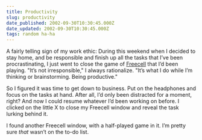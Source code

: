 ```yaml
---
title: Productivity
slug: productivity
date_published: 2002-09-30T10:30:45.000Z
date_updated: 2002-09-30T10:30:45.000Z
tags: random ha-ha
---
```


A fairly telling sign of my work ethic: During this weekend when I decided to stay home, and be responsible and finish up all the tasks that I’ve been procrastinating, I just went to close the game of [Freecell](http://www.freecell.com) that I’d been playing. "It’s not irresponsible," I always rationalize. "It’s what I do while I’m thinking or brainstorming. Being productive."

So I figured it was time to get down to business. Put on the headphones and focus on the tasks at hand. After all, I’d only been distracted for a moment, right? And now I could resume whatever I’d been working on before. I clicked on the little X to close my Freecell window and reveal the task lurking behind it.

I found another Freecell window, with a half-played game in it. I’m pretty sure *that* wasn’t on the to-do list.
